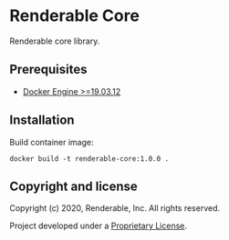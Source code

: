 # Renderable Core

Renderable core library.

## Prerequisites

* [Docker Engine >=19.03.12](https://docs.docker.com/engine)

## Installation

Build container image:

```
docker build -t renderable-core:1.0.0 .
```

## Copyright and license

Copyright (c) 2020, Renderable, Inc. All rights reserved.

Project developed under a [Proprietary License](LICENSE.md).
